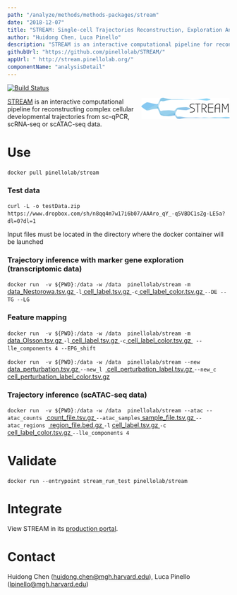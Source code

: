 ```yaml
---
path: "/analyze/methods/methods-packages/stream"
date: "2018-12-07"
title: "STREAM: Single-cell Trajectories Reconstruction, Exploration And Mapping of single-cell data"
author: "Huidong Chen, Luca Pinello"
description: "STREAM is an interactive computational pipeline for reconstructing complex cellular developmental trajectories from sc-qPCR, scRNA-seq or scATAC-seq data."
githubUrl: "https://github.com/pinellolab/STREAM/"
appUrl: " http://stream.pinellolab.org/"
componentName: "analysisDetail"
---
```

[![Build Status](https://travis-ci.org/pinellolab/STREAM.svg)](https://travis-ci.org/pinellolab/STREAM)


<a href="http://stream.pinellolab.org/" target="_blank">
  <img src="../_images/methods/stream_logo.png" width=200 align="right">
</a>

[STREAM](https://bioconda.github.io/recipes/stream/README.html) is an interactive computational pipeline for reconstructing complex cellular developmental trajectories from sc-qPCR, scRNA-seq or scATAC-seq data.

# Use


`docker pull pinellolab/stream`

### Test data

`curl -L -o testData.zip https://www.dropbox.com/sh/n8qq4m7w17i6b07/AAAro_qY_-q5VBDC1sZg-LE5a?dl=0?dl=1`

Input files must be located in the directory where the docker container will be launched


### Trajectory inference with marker gene exploration (transcriptomic data)


`docker run  -v ${PWD}:/data -w /data  pinellolab/stream -m `[ data_Nestorowa.tsv.gz ](https://www.dropbox.com/sh/n8qq4m7w17i6b07/AAB9GyV9LjVoxZfOiT-h5B2Qa/Nestorowa_2016/data_Nestorowa.tsv.gz?dl=1)` -l `[ cell_label.tsv.gz ](https://www.dropbox.com/sh/n8qq4m7w17i6b07/AAD38lqq1vKvPOXN5AgkMBfYa/Nestorowa_2016/cell_label.tsv.gz?dl=1)` -c `[ cell_label_color.tsv.gz ](https://www.dropbox.com/sh/n8qq4m7w17i6b07/AABKYz6iITR0MHGoSLKTYxVta/Nestorowa_2016?dl=0&preview=cell_label_color.tsv.gz?dl=1)` --DE --TG --LG `


### Feature mapping


`docker run  -v ${PWD}:/data -w /data  pinellolab/stream -m `[ data_Olsson.tsv.gz ](https://www.dropbox.com/sh/n8qq4m7w17i6b07/AAAnq2J4jQFGi-fari9MdTvla/Olsson_2016/data_Olsson.tsv.gz?dl=1)` -l `[ cell_label.tsv.gz ](https://www.dropbox.com/sh/n8qq4m7w17i6b07/AADijJwgDGhzV_9ysH0sI31Ya/Olsson_2016/cell_label.tsv.gz?dl=1)` -c `[ cell_label_color.tsv.gz ](https://www.dropbox.com/sh/n8qq4m7w17i6b07/AAA8-eOtgzplTQvRP4vfs7iFa/Olsson_2016/cell_label_color.tsv.gz?dl=1)` --lle_components 4 --EPG_shift`

 `docker run  -v ${PWD}:/data -w /data  pinellolab/stream --new`[ data_perturbation.tsv.gz ](https://www.dropbox.com/sh/n8qq4m7w17i6b07/AAAEZCnFl-EoAyGutCuzuyLGa/Olsson_2016/data_perturbation.tsv.gz?dl=1)`--new_l `[ cell_perturbation_label.tsv.gz ](https://www.dropbox.com/sh/n8qq4m7w17i6b07/AABb5KU4S7GLtZM8NhVRErsqa/Olsson_2016/cell_perturbation_label_color.tsv.gz?dl=1)` --new_c `[ cell_perturbation_label_color.tsv.gz ](https://www.dropbox.com/sh/n8qq4m7w17i6b07/AACVyTQDrmQHtuQhUqyG0ngCa/Olsson_2016/cell_perturbation_label.tsv.gz?dl=1)

### Trajectory inference (scATAC-seq data)

`docker run  -v ${PWD}:/data -w /data  pinellolab/stream --atac --atac_counts `[ count_file.tsv.gz ](https://www.dropbox.com/sh/n8qq4m7w17i6b07/AADLjVwHSII5klgjy_oEGjNsa/Buenrostro_2018/count_file.tsv.gz?dl=1) `--atac_samples`[ sample_file.tsv.gz ](https://www.dropbox.com/sh/n8qq4m7w17i6b07/AADEVxZGT1-0e5D31o_NIxv-a/Buenrostro_2018/sample_file.tsv.gz?dl=1) `--atac_regions `[ region_file.bed.gz ](https://www.dropbox.com/sh/n8qq4m7w17i6b07/AAAnNaOw6L1v7BsKmdy38cqUa/Buenrostro_2018/region_file.bed.gz?dl=1) `-l` [ cell_label.tsv.gz ](https://www.dropbox.com/sh/n8qq4m7w17i6b07/AACHsOfkrmOSF59RyjprdzD6a/Buenrostro_2018/cell_label.tsv.gz?dl=1) `-c`[ cell_label_color.tsv.gz ](https://www.dropbox.com/sh/n8qq4m7w17i6b07/AABny8uO3UknufsUtlOKQsyma/Buenrostro_2018/cell_label_color.tsv.gz?dl=1) `--lle_components 4`


# Validate


`docker run --entrypoint stream_run_test pinellolab/stream`


# Integrate
View STREAM in its [production portal](http://stream.pinellolab.org/).



# Contact
Huidong Chen (<a href="mailto://huidong.chen@mgh.harvard.edu">huidong.chen@mgh.harvard.edu</a>), Luca Pinello (<a href="mailto://lpinello@mgh.harvard.edu">lpinello@mgh.harvard.edu</a>)